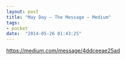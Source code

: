 ```yaml
---
layout: post
title: "May Day – The Message – Medium"
tags:
- pocket
date:  "2014-05-26 01:43:25"
---
```


https://medium.com/message/4ddceeae25ad

